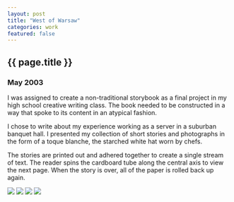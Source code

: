 ```yaml
---
layout: post
title: "West of Warsaw"
categories: work
featured: false
---
```


<div id="description">
  <h2 class="project-metadata">{{ page.title }}</h2>
  <h3 class="project-metadata">May 2003</h3>
  <p>I was assigned to create a non-traditional storybook as a final project in my high school creative writing class. The book needed to be constructed in a way that spoke to its content in an atypical fashion.</p>
  <p>I chose to write about my experience working as a server in a suburban banquet hall. I presented my collection of short stories and photographs in the form of a toque blanche, the starched white hat worn by chefs.</p>
  <p>The stories are printed out and adhered together to create a single stream of text. The reader spins the cardboard tube along the central axis to view the next page. When the story is over, all of the paper is rolled back up again.</p>
</div>
<div id="media">
  <img src="../assets/img/portfolio/eastofwarsaw-0-525.jpg">
  <img src="../assets/img/portfolio/eastofwarsaw-1-525.jpg">
  <img src="../assets/img/portfolio/eastofwarsaw-2-525.jpg">
  <img src="../assets/img/portfolio/eastofwarsaw-3-525.jpg">
</div>